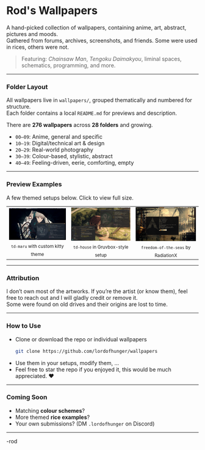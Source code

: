 # Rod's Wallpapers

A hand-picked collection of wallpapers, containing anime, art, abstract, pictures and moods.  
Gathered from forums, archives, screenshots, and friends. Some were used in rices, others were not.

> Featuring: *Chainsaw Man*, *Tengoku Daimakyou*, liminal spaces, schematics, programming, and more.

---

### Folder Layout

All wallpapers live in `wallpapers/`, grouped thematically and numbered for structure.  
Each folder contains a local `README.md` for previews and description.

There are **276 wallpapers** across **28 folders** and growing.

- `00–09`: Anime, general and specific  
- `10–19`: Digital/technical art & design  
- `20–29`: Real-world photography  
- `30–39`: Colour-based, stylistic, abstract  
- `40–49`: Feeling-driven, eerie, comforting, empty

---

### Preview Examples

A few themed setups below. Click to view full size.

<table>
<tr>
<td align="center">
<img src="examples/td-maru-example.png" width="250"/><br/>
<sub><code>td-maru</code> with custom kitty theme</sub>
</td>
<td align="center">
<img src="examples/td-house-example.png" width="250"/><br/>
<sub><code>td-house</code> in Gruvbox-style setup</sub>
</td>
<td align="center">
<img src="examples/RadiationX-rice.png" width="250"/><br/>
<sub><code>freedom-of-the-seas</code> by RadiationX</sub>
</td>
</tr>
</table>

---

### Attribution

I don’t own most of the artworks. If you’re the artist (or know them), feel free to reach out and I will gladly credit or remove it.  
Some were found on old drives and their origins are lost to time.

---

### How to Use

- Clone or download the repo or individual wallpapers  
  ```bash
  git clone https://github.com/lordofhunger/wallpapers
  ```
- Use them in your setups, modify them, ...  
- Feel free to star the repo if you enjoyed it, this would be much appreciated. ❤️

---

### Coming Soon

- Matching **colour schemes**?
- More themed **rice examples**?
- Your own submissions? (DM `.lordofhunger` on Discord)

---

-rod
